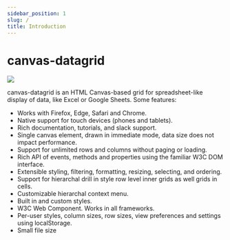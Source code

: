 ```yaml
---
sidebar_position: 1
slug: /
title: Introduction
---
```


# canvas-datagrid

![](https://canvas-datagrid.js.org/images/datagrid1.png)

canvas-datagrid is an HTML Canvas-based grid for spreadsheet-like display of data, like Excel or Google Sheets. Some features:

- Works with Firefox, Edge, Safari and Chrome.
- Native support for touch devices (phones and tablets).
- Rich documentation, tutorials, and slack support.
- Single canvas element, drawn in immediate mode, data size does not impact performance.
- Support for unlimited rows and columns without paging or loading.
- Rich API of events, methods and properties using the familiar W3C DOM interface.
- Extensible styling, filtering, formatting, resizing, selecting, and ordering.
- Support for hierarchal drill in style row level inner grids as well grids in cells.
- Customizable hierarchal context menu.
- Built in and custom styles.
- W3C Web Component. Works in all frameworks.
- Per-user styles, column sizes, row sizes, view preferences and settings using localStorage.
- Small file size
